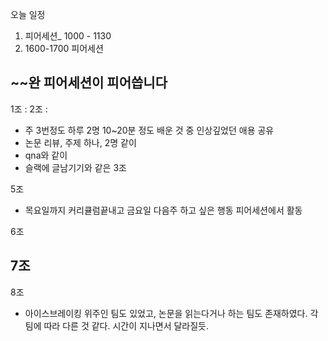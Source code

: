 
오늘 일정
1. 피어세션_ 1000 - 1130
2. 1600-1700 피어세션


## ~~완 피어세션이 피어씁니다

1조 : 
2조 : 
- 주 3번정도 하루 2명 10~20분 정도 배운 것 중 인상깊었던 애용 공유
- 논문 리뷰, 주제 하나, 2명 같이
- qna와 같이 
- 슬랙에 글남기기와 같은
3조

5조
- 목요일까지 커리큘럼끝내고 금요일 다음주 하고 싶은 행동 피어세션에서 활동

6조

7조
- 
8조

- 아이스브레이킹 위주인 팀도 있었고, 논문을 읽는다거나 하는 팀도 존재하였다. 각 팀에 따라 다른 것 같다. 시간이 지나면서 달라질듯.